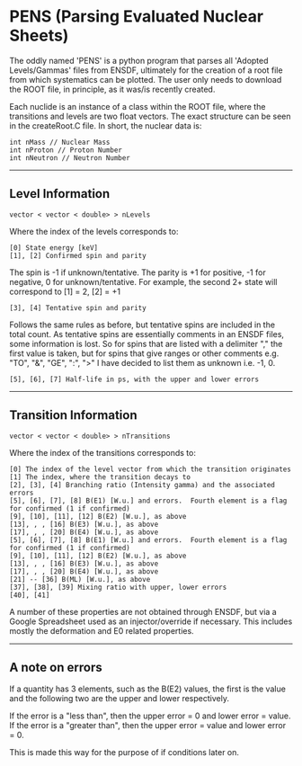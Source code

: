 # PENS (Parsing Evaluated Nuclear Sheets)
The oddly named 'PENS' is a python program that parses all 'Adopted Levels/Gammas' files from ENSDF, ultimately for the creation of a root file from which systematics can be plotted.  The user only needs to download the ROOT file, in principle, as it was/is recently created.  

Each nuclide is an instance of a class within the ROOT file, where the transitions and levels are two float vectors.  The exact structure can be seen in the createRoot.C file.  In short, the nuclear data is:

    int nMass // Nuclear Mass
    int nProton // Proton Number
    int nNeutron // Neutron Number

---  
## Level Information

    vector < vector < double> > nLevels

Where the index of the levels corresponds to:

    [0] State energy [keV]
    [1], [2] Confirmed spin and parity
  
The spin is -1 if unknown/tentative.  The parity is +1 for positive, -1 for negative, 0 for unknown/tentative.  For example, the second 2+ state will correspond to [1] = 2, [2] = +1

    [3], [4] Tentative spin and parity

Follows the same rules as before, but tentative spins are included in the total count.  As tentative spins are essentially comments in an ENSDF files, some information is lost.  So for spins that are listed with a delimiter "," the first value is taken, but for spins that give ranges or other comments e.g. "TO", "&", "GE", ":", ">" I have decided to list them as unknown i.e. -1, 0.

    [5], [6], [7] Half-life in ps, with the upper and lower errors

---
## Transition Information

    vector < vector < double> > nTransitions

Where the index of the transitions corresponds to:


    [0] The index of the level vector from which the transition originates
    [1] The index, where the transition decays to
    [2], [3], [4] Branching ratio (Intensity gamma) and the associated errors
    [5], [6], [7], [8] B(E1) [W.u.] and errors.  Fourth element is a flag for confirmed (1 if confirmed)
    [9], [10], [11], [12] B(E2) [W.u.], as above
    [13], , , [16] B(E3) [W.u.], as above
    [17], , , [20] B(E4) [W.u.], as above
    [5], [6], [7], [8] B(E1) [W.u.] and errors.  Fourth element is a flag for confirmed (1 if confirmed)
    [9], [10], [11], [12] B(E2) [W.u.], as above
    [13], , , [16] B(E3) [W.u.], as above
    [17], , , [20] B(E4) [W.u.], as above
    [21] -- [36] B(ML) [W.u.], as above
    [37], [38], [39] Mixing ratio with upper, lower errors
    [40], [41]

A number of these properties are not obtained through ENSDF, but via a Google Spreadsheet used as an injector/override if necessary.  This includes mostly the deformation and E0 related properties.

---
## A note on errors
If a quantity has 3 elements, such as the B(E2) values, the first is the value and the following two are the upper and lower respectively.  

If the error is a "less than", then the upper error = 0 and lower error = value.  
If the error is a "greater than", then the upper error = value and lower error = 0.  

This is made this way for the purpose of if conditions later on.
